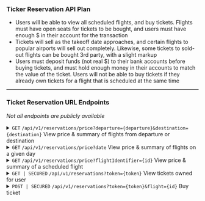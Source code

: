 ### Ticker Reservation API Plan

- Users will be able to view all scheduled flights, and buy tickets. 
    Flights must have open seats for tickets to be bought,
    and users must have enough $ in their account for the transaction
- Tickets will sell as the takeoff date approaches, and certain flights
    to popular airports will sell out completely. Likewise, some tickets
    to sold-out flights can be bought 3rd party, with a slight markup
- Users must deposit funds (not real $) to their bank accounts before
    buying tickets, and must hold enough money in their accounts to match
    the value of the ticket. Users will not be able to buy tickets
    if they already own tickets for a flight that is scheduled at the same time

---

### Ticket Reservation URL Endpoints
*Not all endpoints are publicly available*

<details>
 <summary>
    <code>GET</code> <code>/api/v1/reservations/price?departure={departure}&destination={destination}</code> View price & summary of flights from departure or destination
 </summary>

##### URL Parameters
*at least one parameter below is required*
>departure: icao code of desired departure
>departure: icao code of desired destination
</details>

<!-- -------------------------------------------------------------------------------- -->


<details>
 <summary>
    <code>GET</code> <code>/api/v1/reservations/price?date</code> View price & summary of flights on a given day
 </summary>

##### URL Parameters
>None
</details>

<!-- -------------------------------------------------------------------------------- -->

<details>
 <summary>
    <code>GET</code> <code>/api/v1/reservations/price?flightIdentifier={id}</code> View price & summary of a scheduled flight
 </summary>

##### URL Parameters
>id: long value matching the id of desired flight | not required
</details>

<!-- -------------------------------------------------------------------------------- -->

<details>
 <summary>
    <code>GET | SECURED</code> <code>/api/v1/reservations?token={token}</code> View tickets owned for user
 </summary>

##### URL Parameters
>token: user identifier given on login
</details>

<!-- -------------------------------------------------------------------------------- -->

<details>
 <summary>
    <code>POST | SECURED</code> <code>/api/v1/reservations?token={token}&flight={id}</code> Buy ticket
 </summary>

##### URL Parameters
>token: user identifier given on login
>
>flight: id of flight to buy tickets for

##### Request Parameter Objects
>card: payment card details for banking gateway
>    - card number: long value
>    - PIN: 6-digit code
>    - name on card
>    - expiration date
>
</details>

<!-- -------------------------------------------------------------------------------- -->
